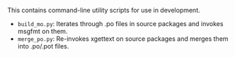 This contains command-line utility scripts for use in development.

- `build_mo.py`: Iterates through .po files in source packages and invokes msgfmt on them.
- `merge_po.py`: Re-invokes xgettext on source packages and merges them into .po/.pot files.
